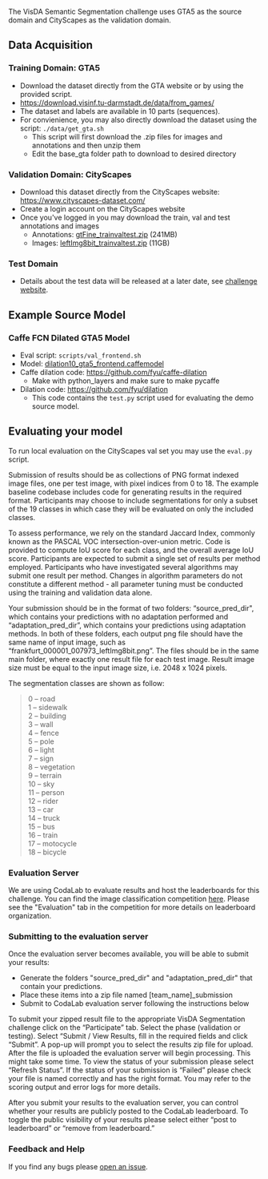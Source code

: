 The VisDA Semantic Segmentation challenge uses GTA5 as the source domain and CityScapes as the validation domain.


## Data Acquisition

### Training Domain: GTA5
- Download the dataset directly from the GTA website or by using the provided script.
- https://download.visinf.tu-darmstadt.de/data/from_games/
- The dataset and labels are available in 10 parts (sequences). 
- For convienience, you may also directly download the dataset using the script: ```./data/get_gta.sh```
    - This script will first download the .zip files for images and annotations and then unzip them
    - Edit the base_gta folder path to download to desired directory


### Validation Domain: CityScapes
- Download this dataset directly from the CityScapes website: https://www.cityscapes-dataset.com/
- Create a login account on the CityScapes website
- Once you've logged in you may download the train, val and test annotations and images
  - Annotations: [gtFine_trainvaltest.zip](https://www.cityscapes-dataset.com/file-handling/?packageID=1) (241MB) 
  - Images: [leftImg8bit_trainvaltest.zip](https://www.cityscapes-dataset.com/file-handling/?packageID=3) (11GB) 


### Test Domain

- Details about the test data will be released at a later date, see [challenge website](http://ai.bu.edu/visda-2017/).


## Example Source Model

### Caffe FCN Dilated GTA5 Model
- Eval script: ```scripts/val_frontend.sh```
- Model: [dilation10_gta5_frontend.caffemodel](https://drive.google.com/open?id=0Bzb5kJao1_gMYlB0VmFmTXQ3eTg)
- Caffe dilation code: https://github.com/fyu/caffe-dilation
    - Make with python_layers and make sure to make pycaffe
- Dilation code: https://github.com/fyu/dilation
    - This code contains the ```test.py``` script used for evaluating the demo source model.

## Evaluating your model

To run local evaluation on the CityScapes val set you may use the ```eval.py``` script. 

Submission of results should be as collections of PNG format indexed image files, one per test image, with pixel indices from 0 to 18. The example baseline codebase includes code for generating results in the required format. Participants may choose to include segmentations for only a subset of the 19 classes in which case they will be evaluated on only the included classes. 

To assess performance, we rely on the standard Jaccard Index, commonly known as the PASCAL VOC intersection-over-union metric. Code is provided to compute IoU score for each class, and the overall average IoU score. Participants are expected to submit a single set of results per method employed. Participants who have investigated several algorithms may submit one result per method. Changes in algorithm parameters do not constitute a different method - all parameter tuning must be conducted using the training and validation data alone.

Your submission should be in the format of two folders: “source_pred_dir", which contains your predictions with no adaptation performed and “adaptation_pred_dir”, which contains your predictions using adaptation methods. In both of these folders, each output png file should have the same name of input image, such as “frankfurt_000001_007973_leftImg8bit.png”. The files should be in the same main folder, where exactly one result file for each test image. Result image size must be equal to the input image size, i.e. 2048 x 1024 pixels.

The segmentation classes are shown as follow:
> 0 – road  
> 1 – sidewalk  
> 2 – building  
> 3 – wall  
> 4 – fence  
> 5 – pole  
> 6 – light  
> 7 – sign  
> 8 – vegetation  
> 9 – terrain  
> 10 – sky  
> 11 – person  
> 12 – rider  
> 13 – car  
> 14 – truck  
> 15 – bus  
> 16 – train  
> 17 – motocycle  
> 18 – bicycle  


### Evaluation Server
We are using CodaLab to evaluate results and host the leaderboards for this challenge. You can find the image classification competition [here](https://competitions.codalab.org/competitions/17054). Please see the "Evaluation" tab in the competition for more details on leaderboard organization.  
 
### Submitting to the evaluation server
Once the evaluation server becomes available, you will be able to submit your results:
- Generate the folders "source_pred_dir" and "adaptation_pred_dir" that contain your predictions.
- Place these items into a zip file named [team_name]_submission
- Submit to CodaLab evaluation server following the instructions below
 
To submit your zipped result file to the appropriate VisDA Segmentation challenge click on the “Participate” tab. Select the phase (validation or testing). Select “Submit / View Results, fill in the required fields and click “Submit”. A pop-up will prompt you to select the results zip file for upload. After the file is uploaded the evaluation server will begin processing. This might take some time. To view the status of your submission please select “Refresh Status”. If the status of your submission is “Failed” please check your file is named correctly and has the right format. You may refer to the scoring output and error logs for more details.

After you submit your results to the evaluation server, you can control whether your results are publicly posted to the CodaLab leaderboard. To toggle the public visibility of your results please select either “post to leaderboard” or “remove from leaderboard.” 

### Feedback and Help
If you find any bugs please [open an issue](https://github.com/VisionLearningGroup/taskcv-2017-public/issues).

